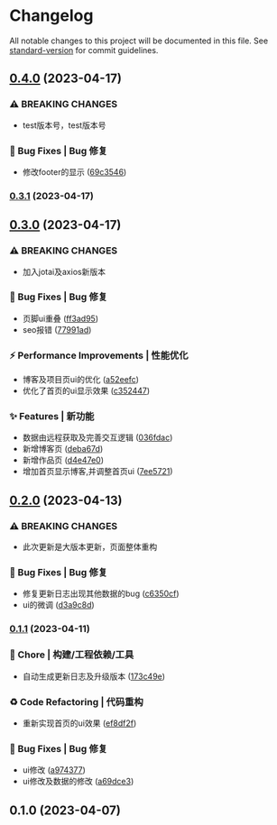 # Changelog

All notable changes to this project will be documented in this file. See [standard-version](https://github.com/conventional-changelog/standard-version) for commit guidelines.

## [0.4.0](https://gitee.com/imyuanli/imyuanli/compare/v0.3.1...v0.4.0) (2023-04-17)


### ⚠ BREAKING CHANGES

* test版本号，test版本号

### 🐛 Bug Fixes | Bug 修复

* 修改footer的显示 ([69c3546](https://gitee.com/imyuanli/imyuanli/commit/69c354690547905521074c2c0fdcc66a5fb13a93))

### [0.3.1](https://gitee.com/imyuanli/imyuanli/compare/v0.3.0...v0.3.1) (2023-04-17)

## [0.3.0](https://gitee.com/imyuanli/imyuanli/compare/v0.2.0...v0.3.0) (2023-04-17)


### ⚠ BREAKING CHANGES

* 加入jotai及axios新版本

### 🐛 Bug Fixes | Bug 修复

* 页脚ui重叠 ([ff3ad95](https://gitee.com/imyuanli/imyuanli/commit/ff3ad953acc87578497d3d09cbd42a00efe98a44))
* seo报错 ([77991ad](https://gitee.com/imyuanli/imyuanli/commit/77991addebc9bb8f527d2ba4c021aa36b19c7ac1))


### ⚡ Performance Improvements | 性能优化

* 博客及项目页ui的优化 ([a52eefc](https://gitee.com/imyuanli/imyuanli/commit/a52eefc389a0325438f59a6090ef793b0254336a))
* 优化了首页的ui显示效果 ([c352447](https://gitee.com/imyuanli/imyuanli/commit/c352447c9a9ac001ef2b6e7c5f1e38b04219581b))


### ✨ Features | 新功能

* 数据由远程获取及完善交互逻辑 ([036fdac](https://gitee.com/imyuanli/imyuanli/commit/036fdacfa5867a694c963bcfba3600e956a21a1b))
* 新增博客页 ([deba67d](https://gitee.com/imyuanli/imyuanli/commit/deba67d2fd060a1cb76cac0f2e5b5300c061e54e))
* 新增作品页 ([d4e47e0](https://gitee.com/imyuanli/imyuanli/commit/d4e47e09be0b53b41bd8766bc4c5300d96502f36))
* 增加首页显示博客,并调整首页ui ([7ee5721](https://gitee.com/imyuanli/imyuanli/commit/7ee57213f7260d3c4223d130e16bac446f24fed0))

## [0.2.0](https://gitee.com/imyuanli/imyuanli/compare/v0.1.1...v0.2.0) (2023-04-13)


### ⚠ BREAKING CHANGES

* 此次更新是大版本更新，页面整体重构

### 🐛 Bug Fixes | Bug 修复

* 修复更新日志出现其他数据的bug ([c6350cf](https://gitee.com/imyuanli/imyuanli/commit/c6350cf8b90fbfb602e3e5f878be1ec6096ead05))
* ui的微调 ([d3a9c8d](https://gitee.com/imyuanli/imyuanli/commit/d3a9c8d1f36ec65ad3036ed67362b0400dd91e46))

### [0.1.1](https://gitee.com/imyuanli/imyuanli/compare/v0.1.0...v0.1.1) (2023-04-11)


### 🚀 Chore | 构建/工程依赖/工具

* 自动生成更新日志及升级版本 ([173c49e](https://gitee.com/imyuanli/imyuanli/commit/173c49e69fce323a528439b401213401d8fe2c9f))


### ♻️ Code Refactoring | 代码重构

* 重新实现首页的ui效果 ([ef8df2f](https://gitee.com/imyuanli/imyuanli/commit/ef8df2f16e54f967afd1201700342b8f9f07be83))


### 🐛 Bug Fixes | Bug 修复

* ui修改 ([a974377](https://gitee.com/imyuanli/imyuanli/commit/a974377139610a0b50dcce3645259e03db5d4e74))
* ui修改及数据的修改 ([a69dce3](https://gitee.com/imyuanli/imyuanli/commit/a69dce33944cdef6a0c961b0c523d4e738789baf))

## 0.1.0 (2023-04-07)
